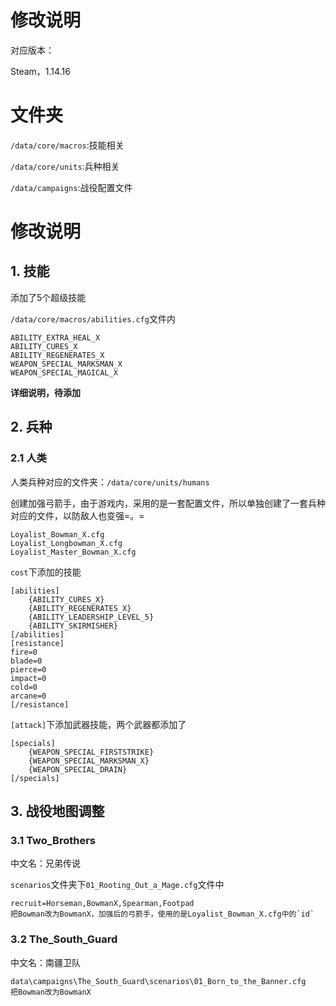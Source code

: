 # 修改说明

对应版本：

Steam，1.14.16

# 文件夹

`/data/core/macros`:技能相关

`/data/core/units`:兵种相关

`/data/campaigns`:战役配置文件

# 修改说明

## 1. 技能

添加了5个超级技能

`/data/core/macros/abilities.cfg`文件内

```
ABILITY_EXTRA_HEAL_X
ABILITY_CURES_X
ABILITY_REGENERATES_X
WEAPON_SPECIAL_MARKSMAN_X
WEAPON_SPECIAL_MAGICAL_X
```

**详细说明，待添加**

## 2. 兵种

### 2.1 人类

人类兵种对应的文件夹：`/data/core/units/humans`

创建加强弓箭手，由于游戏内，采用的是一套配置文件，所以单独创建了一套兵种对应的文件，以防敌人也变强=。=

```
Loyalist_Bowman_X.cfg
Loyalist_Longbowman_X.cfg
Loyalist_Master_Bowman_X.cfg
```

`cost`下添加的技能

```
[abilities]
    {ABILITY_CURES_X}
    {ABILITY_REGENERATES_X}
    {ABILITY_LEADERSHIP_LEVEL_5}
    {ABILITY_SKIRMISHER}
[/abilities]
[resistance]
fire=0
blade=0
pierce=0
impact=0
cold=0
arcane=0
[/resistance]
```

`[attack]`下添加武器技能，两个武器都添加了

```
[specials]
    {WEAPON_SPECIAL_FIRSTSTRIKE}
    {WEAPON_SPECIAL_MARKSMAN_X}
    {WEAPON_SPECIAL_DRAIN}
[/specials]
```

## 3. 战役地图调整

### 3.1 Two_Brothers

中文名：兄弟传说

`scenarios`文件夹下`01_Rooting_Out_a_Mage.cfg`文件中

```
recruit=Horseman,BowmanX,Spearman,Footpad
把Bowman改为BowmanX，加强后的弓箭手，使用的是Loyalist_Bowman_X.cfg中的`id`
```

### 3.2 The_South_Guard

中文名：南疆卫队

```
data\campaigns\The_South_Guard\scenarios\01_Born_to_the_Banner.cfg
把Bowman改为BowmanX
```
